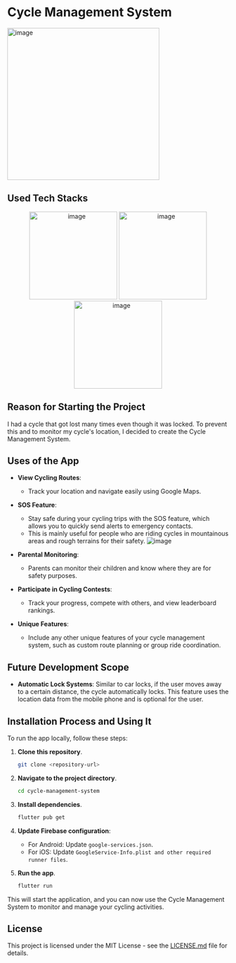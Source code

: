 





# Cycle Management System
<img width="346" alt="image" src="https://github.com/saikrishy3808u3qr3pur3q/Cycle-Management-Sysytem/assets/114069009/9d6fd5db-a189-4342-8f21-74b0350a8e6b">


## Used Tech Stacks

<p align="center">
 <img width="200" alt="image" src="https://github.com/saikrishy3808u3qr3pur3q/Cycle-Management-Sysytem/assets/114069009/053661a4-7f9c-48bd-96cd-b85a90a15e22">
  <img width="200" alt="image" src="https://github.com/saikrishy3808u3qr3pur3q/Cycle-Management-Sysytem/assets/114069009/b7a28016-8d2f-4ce4-9989-b4b83c897615">
 <img width="200" alt="image" src="https://github.com/saikrishy3808u3qr3pur3q/Cycle-Management-Sysytem/assets/114069009/f5b676c3-69d8-4e36-a928-40d133120f82">

</p>

## Reason for Starting the Project

I had a cycle that got lost many times even though it was locked. To prevent this and to monitor my cycle's location, I decided to create the Cycle Management System.

## Uses of the App

- **View Cycling Routes**: 
  - Track your location and navigate easily using Google Maps.
  
- **SOS Feature**: 
  - Stay safe during your cycling trips with the SOS feature, which allows you to quickly send alerts to emergency contacts. 
  - This is mainly useful for people who are riding cycles in mountainous areas and rough terrains for their safety.
    ![image](https://github.com/saikrishy3808u3qr3pur3q/Cycle-Management-Sysytem/assets/114069009/f5790609-2907-4930-ab5d-7d75dde97d50)

  
- **Parental Monitoring**: 
  - Parents can monitor their children and know where they are for safety purposes.
  
- **Participate in Cycling Contests**: 
  - Track your progress, compete with others, and view leaderboard rankings.
  
- **Unique Features**: 
  - Include any other unique features of your cycle management system, such as custom route planning or group ride coordination.



## Future Development Scope

- **Automatic Lock Systems**: Similar to car locks, if the user moves away to a certain distance, the cycle automatically locks. This feature uses the location data from the mobile phone and is optional for the user.

## Installation Process and Using It

To run the app locally, follow these steps:

1. **Clone this repository**.
    ```sh
    git clone <repository-url>
    ```

2. **Navigate to the project directory**.
    ```sh
    cd cycle-management-system
    ```

3. **Install dependencies**.
    ```sh
    flutter pub get
    ```

4. **Update Firebase configuration**:
    - For Android: Update `google-services.json`.
    - For iOS: Update `GoogleService-Info.plist and other required runner files`.

5. **Run the app**.
    ```sh
    flutter run
    ```

This will start the application, and you can now use the Cycle Management System to monitor and manage your cycling activities.

## License

This project is licensed under the MIT License - see the [LICENSE.md](LICENSE.md) file for details.
